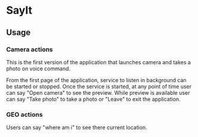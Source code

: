# SayIt

## Usage

### Camera actions
This is the first version of the application that launches camera and takes a photo on voice command.

From the first page of the application, service to listen in background can be started or stopped. 
Once the service is started, at any point of time user can say "Open camera" to see the preview. 
While preview is available user can say "Take photo" to take a photo or "Leave" to exit the application.

### GEO actions

Users can say "where am i" to see there current location.



